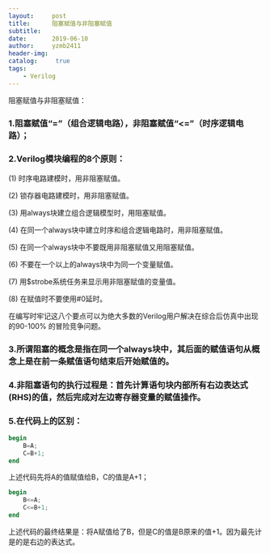 ```yaml
---
layout:     post
title:      阻塞赋值与非阻塞赋值
subtitle:   
date:       2019-06-10
author:     yzmb2411
header-img: 
catalog: 	 true
tags:
    - Verilog
---
```

阻塞赋值与非阻塞赋值：

###  1.阻塞赋值“=”（组合逻辑电路），非阻塞赋值“<=”（时序逻辑电路）；

###  2.Verilog模块编程的8个原则：

(1)  时序电路建模时，用非阻塞赋值。

(2)  锁存器电路建模时，用非阻塞赋值。

(3)  用always块建立组合逻辑模型时，用阻塞赋值。

(4)  在同一个always块中建立时序和组合逻辑电路时，用非阻塞赋值。

(5)  在同一个always块中不要既用非阻塞赋值又用阻塞赋值。

(6)  不要在一个以上的always块中为同一个变量赋值。

(7)  用$strobe系统任务来显示用非阻塞赋值的变量值。

(8)  在赋值时不要使用#0延时。

在编写时牢记这八个要点可以为绝大多数的Verilog用户解决在综合后仿真中出现的90-100% 的冒险竞争问题。

###  3.所谓阻塞的概念是指在同一个always块中，其后面的赋值语句从概念上是在前一条赋值语句结束后开始赋值的。

###  4.非阻塞语句的执行过程是：首先计算语句块内部所有右边表达式(RHS)的值，然后完成对左边寄存器变量的赋值操作。

###  5.在代码上的区别：
```verilog
begin
    B=A;	
    C=B+1;	
end
```

上述代码先将A的值赋值给B，C的值是A+1；

```verilog 
begin
    B<=A;
    C<=B+1;
end
```

上述代码的最终结果是：将A赋值给了B，但是C的值是B原来的值+1。因为最先计是的是右边的表达式。
